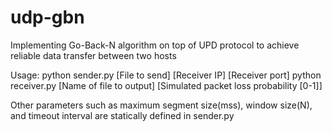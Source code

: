 # udp-gbn
Implementing Go-Back-N algorithm on top of UPD protocol to achieve reliable data transfer between two hosts

Usage:
python sender.py [File to send] [Receiver IP] [Receiver port]
python receiver.py [Name of file to output] [Simulated packet loss probability [0-1]]

Other parameters such as maximum segment size(mss), window size(N), and timeout interval are statically defined in sender.py
